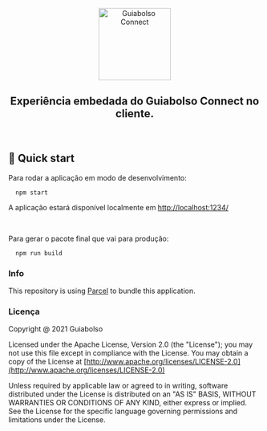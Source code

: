 <p align="center">
  <img alt="Guiabolso Connect" src="https://user-images.githubusercontent.com/3269950/75885087-a6d3cd00-5e04-11ea-8c35-e919fd05410b.png" width="144" />
</p>

<h2 align="center">
  Experiência embedada do Guiabolso Connect no cliente.
</h1>

<br />

## 🚀 Quick start

Para rodar a aplicação em modo de desenvolvimento:

```shell
  npm start
```

A aplicação estará disponível localmente em [http://localhost:1234/](http://localhost:1234/)

<br />

Para gerar o pacote final que vai para produção:

```shell
  npm run build
```

### Info

This repository is using [Parcel](https://parceljs.org/getting_started.html) to bundle this application.

### Licença

Copyright @ 2021 Guiabolso

Licensed under the Apache License, Version 2.0 (the "License"); you may not use this file except in compliance with the License. You may obtain a copy of the License at [http://www.apache.org/licenses/LICENSE-2.0](http://www.apache.org/licenses/LICENSE-2.0)

Unless required by applicable law or agreed to in writing, software distributed under the License is distributed on an "AS IS" BASIS, WITHOUT WARRANTIES OR CONDITIONS OF ANY KIND, either express or implied. See the License for the specific language governing permissions and limitations under the License.
